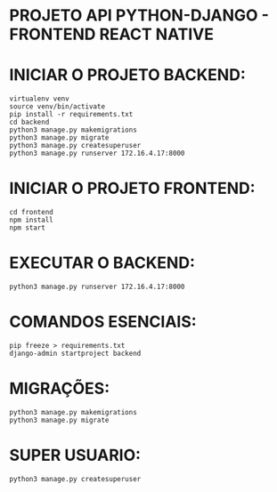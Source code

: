 # PROJETO API PYTHON-DJANGO - FRONTEND REACT NATIVE

# INICIAR O PROJETO BACKEND:
```
virtualenv venv
source venv/bin/activate
pip install -r requirements.txt
cd backend
python3 manage.py makemigrations
python3 manage.py migrate
python3 manage.py createsuperuser
python3 manage.py runserver 172.16.4.17:8000

```

# INICIAR O PROJETO FRONTEND:
```
cd frontend
npm install
npm start

```

# EXECUTAR O BACKEND:
```
python3 manage.py runserver 172.16.4.17:8000
```

# COMANDOS ESENCIAIS:
```
pip freeze > requirements.txt
django-admin startproject backend
```

# MIGRAÇÕES:
```
python3 manage.py makemigrations
python3 manage.py migrate
```


# SUPER USUARIO:
```
python3 manage.py createsuperuser
```


